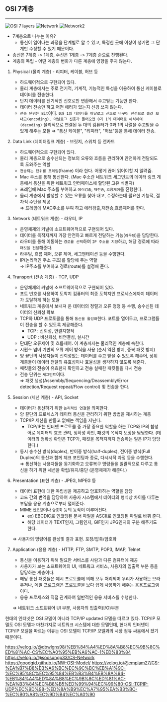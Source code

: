 ## OSI 7계층

---

![OSI 7 layers](https://s7280.pcdn.co/wp-content/uploads/2018/06/osi-model-7-layers-1.png)
![Network](https://media.vlpt.us/images/soosungp33/post/1c539f96-c113-4f85-a903-7c8fd283377e/1.PNG)
![Network2](https://media.vlpt.us/images/emplam27/post/daa7dcd8-3b74-4e25-8a0c-dfee9ff61c0a/%EC%86%A1%EC%8B%A0%EB%B6%80%20%ED%8C%A8%ED%82%B7%20%EB%B3%80%ED%99%94.jpg)

- 7계층으로 나누는 이유?
  - 통신이 일어나는 과정을 단계별로 알 수 있고, 특정한 곳에 이상이 생기면 그 단계만 수정할 수 있기 때문이다.
- 송신은 7계층 -> 1계층, 수신은 1계층 -> 7계층 순으로 진행된다.
- 계층의 독립 - 어떤 계층의 변화가 다른 계층에 영향을 주지 않는다.

1. Physical (물리 계층) - 리피터, 케이블, 허브 등

   - 하드웨어적으로 구현되어 있다.
   - 물리 계층에서는 주로 전기적, 기계적, 기능적인 특성을 이용하여 통신 케이블로 데이터를 전송한다.
   - 단지 데이터를 전기적인 신호로만 변환해서 주고받는 기능만 한다.
   - 데이터 전송만 하고 어떤 에러가 있는지 신경 쓰지 않는다.
   - `전송 단위는 Bit`이다. `0과 1의 데이터를 아날로그 신호로 바꾸어 전선으로 흘려 보내고(encoding), 아날로그 신호가 들어오면 0과 1의 데이터로 해석하여(decoding)` 물리적으로 연결된 두 대의 컴퓨터가 0과 1의 나열을 주고받을 수 있게 해주는 모듈
     $\Rightarrow$ "통신 케이블", "리피터", "허브"등을 통해 데이터 전송.

2. Data Link (데이터링크 계층) - 브릿지, 스위치 등 랜카드

   - 하드웨어적으로 구현되어 있다.
   - 물리 계층으로 송수신되는 정보의 오류와 흐름을 관리하여 안전하게 전달되도록 도와주는 역할
   - `전송되는 단위를 프레임`(frame) 이라 한다. 어떻게 끊어 읽어야할 지 알려줌.
   - Mac 주소를 통해 통신한다. (Mac 주소란 네트워크 세그먼트의 데이터 링크 계층에서 통신을 위한 네트워크 인터페이스에 할당된 고유 식별자)
   - 프레임에 Mac 주소를 부여하고 `에러검출`, `재전송`, `흐름제어`를 진행한다.
   - 물리 계층에서 발생할 수 있는 오류를 찾아 내고, 수정하는데 필요한 기능적, 절차적 수단을 제공  
     $\Rightarrow$ 프레임에 MAC주소를 부여 하고 에러검출,재전송,흐름제어를 한다.

3. Network (네트워크 계층) - 라우터, IP

   - 운영체제의 커널에 소프트웨어적으로 구현되어 있다.
   - 데이터를 목적지까지 가장 안전하고 빠르게 전달하는 기능(`라우팅`)을 담당한다.
   - 라우터를 통해 이동하는 `경로를 선택`하여 `IP 주소를 지정`하고, 해당 경로에 따라 `패킷을 전달`해준다.
   - 라우팅, 흐름 제어, 오류 제어, 세그멘테이션 등을 수행한다.
   - IP(논리적인 주소 구조)를 할당해 주는 역할  
     $\Rightarrow$ IP주소를 부여하고 경로(route)를 설정해 준다.

4. Transport (전송 계층) - TCP, UDP

   - 운영체제의 커널에 소프트웨어적으로 구현되어 있다.
   - 포트 번호를 사용하여 도착지 컴퓨터의 최종 도착지인 프로세스에까지 데이터가 도달하게 하는 모듈
   - 네트워크 계층에서 보내져 온 데이터의 정렬과 오류 정정 등 수행, 송수신된 데이터의 신뢰성 확보
   - TCP와 UDP 프로토콜을 통해 `통신을 활성화`한다. 포트를 열어두고, 프로그램들이 전송을 할 수 있도록 제공해준다.
     - TCP : 신뢰성, 연결지향적
     - UDP : 비신뢰성, 비연결성, 실시간
   - 단대단 오류제어 및 흐름제어. 이 계층까지는 물리적인 계층에 속한다.
   - 시퀀스 넘버 기반의 오류 제어 방식을 사용 (순서 역전 방지, 중복 패킷 방지)
   - 양 끝단의 사용자들이 신뢰성있는 데이터를 주고 받을 수 있도록 해주어, 상위 계층들이 데이터 전달의 유효성이나 효율성을 생각하지 않도록 해준다.
   - 패킷들의 전송이 유효한지 확인하고 전송 실패한 패킷들을 다시 전송
   - 전송 단위는 `세그먼트`이다.  
     $\Rightarrow$ 패킷 생성(Assembly/Sequencing/Deassembly/Error detection/Request repeat/Flow control) 및 전송을 한다.

5. Session (세션 계층) - API, Socket

   - 데이터가 통신하기 위한 `논리적인 연결`을 의미한다.
   - 양 끝단의 프로세스가 데이터 통신을 관리하기 위한 방법을 제시하는 계층
   - TCP/IP 세션을 만들고 없애는 책임을 지닌다.
     - TCP/IP는 인터넷 프로토콜 중 가장 중요한 역할을 하는 TCP와 IP의 합성어로 데이터의 흐름 관리, 정확성 확인, 패킷의 목적지 보장을 담당한다. (데이터의 정확성 확인은 TCP가, 패킷을 목적지까지 전송하는 일은 IP가 담당한다.)
   - 동시 송수신 방식(duplex), 반이중 방식(half-duplex), 전이중 방식(Full Duplex)의 통신과 함께 체크 포인팅과 종료, 다시시작 과정 등을 수행한다.  
     $\Rightarrow$ 통신하는 사용자들을 동기화하고 오류복구 명령들을 일괄적으로 다루고 통신을 하기 위한 세션을 확립/유지/중단 (운영체제가 해준다.)

6. Presentation (표현 계층) - JPEG, MPEG 등

   - 데이터 표현에 대한 독립성을 제공하고 암호화하는 역할을 담당
   - 코드 간의 번역을 담당하여 사용자 시스템에서 데이터의 형식상 차이를 다루는 부담을 응용 계층으로부터 덜어준다.
   - MIME `인코딩`이나 `암호화` 등의 동작이 이루어진다.
     - ex) EBCDIC로 인코딩된 문서 파일을 ASCII로 인코딩된 파일로 바꿔 준다.
     - 해당 데이터가 TEXT인지, 그림인지, GIF인지 JPG인지의 구분 해주기도 한다.

   $\Rightarrow$ 사용자의 명령어를 완성및 결과 표현. 포장/압축/암호화

7. Application (응용 계층) - HTTP, FTP, SMTP, POP3, IMAP, Telnet

   - 통신을 이용하기 위해 필요한 서비스를 사람과 다른 컴퓨터에 제공
   - 사용자가 보는 소프트웨어의 UI, 네트워크 서비스, 사용자의 입출력 부분 등을 담당하는 계층이다.
   - 해당 통신 패킷들은 예시 프로토콜에 의해 모두 처리되며 우리가 사용하는 브라우저나, 메일 프로그램은 프로토콜을 보다 쉽게 사용하게 해주는 응용프로그램이다.
   - 응용 프로세스와 직접 관계하여 일반적인 응용 서비스를 수행한다.

   $\Rightarrow$ 네트워크 소프트웨어 UI 부분, 사용자의 입출력(I/O)부분

현대의 인터넷은 OSI 모델이 아니라 TCP/IP updated 모델을 따르고 있다.
TCP/IP 모델도 OSI 모델과 마찬가지로 네트워크 시스템에 대한 모델인데,
현대의 인터넷이 TCP/IP 모델을 따르는 이유는 OSI 모델이 TCP/IP 모델과의 시장 점유 싸움에서 졌기 때문이다.

https://velog.io/@dbwlgns98/%EB%84%A4%ED%8A%B8%EC%9B%8C%ED%81%AC-CS%EC%A0%95%EB%A6%AC-1%ED%83%84  
https://velog.io/@soosungp33/CS-Network  
https://goodgid.github.io/NW-OSI-Model/
https://velog.io/@emplam27/CS-%EA%B7%B8%EB%A6%BC%EC%9C%BC%EB%A1%9C-%EC%95%8C%EC%95%84%EB%B3%B4%EB%8A%94-%EB%84%A4%ED%8A%B8%EC%9B%8C%ED%81%AC-%EA%B3%84%EC%B8%B5%ED%99%94%EC%99%80-OSI-TCPIP-UDP%EC%9D%98-%ED%8A%B9%EC%A7%95%EA%B3%BC-%EC%B0%A8%EC%9D%B4%EC%A0%90
